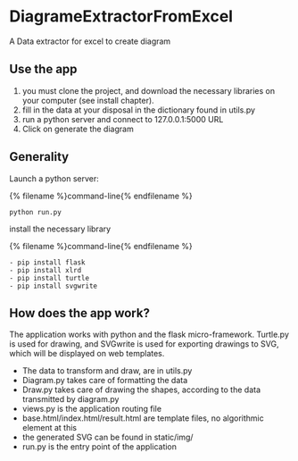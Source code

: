 # DiagrameExtractorFromExcel

A Data extractor for excel to create diagram

## Use the app 

1. you must clone the project, and download the necessary libraries on your computer (see install chapter).
2. fill in the data at your disposal in the dictionary found in utils.py
3. run a python server and connect to 127.0.0.1:5000 URL
4. Click on generate the diagram

## Generality

Launch a python server:

{% filename %}command-line{% endfilename %}

    python run.py

install the necessary library

{% filename %}command-line{% endfilename %}

    - pip install flask
    - pip install xlrd
    - pip install turtle
    - pip install svgwrite

## How does the app work?

The application works with python and the flask micro-framework. Turtle.py is used for drawing, and SVGwrite is used for exporting drawings to SVG, which will be displayed on web templates.

- The data to transform and draw, are in utils.py
- Diagram.py takes care of formatting the data
- Draw.py takes care of drawing the shapes, according to the data transmitted by diagram.py
- views.py is the application routing file
- base.html/index.html/result.html are template files, no algorithmic element at this
- the generated SVG can be found in static/img/
- run.py is the entry point of the application